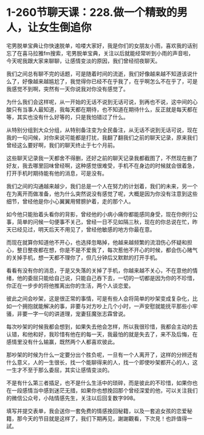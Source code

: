 # 1-260节聊天课：228.做一个精致的男人，让女生倒追你

宅男脱单宝典让你快速脱单，哈喽大家好，我是你们的女朋友小雨，喜欢我的话别忘了在喜马拉雅fm搜索，宅男脱单宝典，关注以后就能经常听到小雨的声音啦，今天呢我跟大家来聊聊，让感情变淡的原因，我们曾经彻夜聊天。

我们之间总有聊不完的话题，可是随着时间的流逝，我们好像越来越不知道该说什么了，好像越来越尴尬了，我觉得你已经不在乎我了，在乎啊怎么不在乎了，可是我感觉不到啊，突然有一天你说我对你没有感觉了。

为什么我们会这样呢，从一开始的无话不说到无话可说，到再也不说，这中间的心酸只有当事人最知道，我每天都在期待，也不知道在期待什么，反正就是每天都在等，其实也没有什么好等的，只是我怕错过了什么。

从特别分组到大众分组，从特别备注变为全民备注，从无话不说到无话可说，现在我的一句问候，对你来说可能都是打扰，我翻了翻我们之前的聊天记录，原来我们曾经这么要好啊，我们的聊天终止于七个月前。

这些聊天记录我一天都舍不得删，还好之前的聊天记录我都截图了，不然现在删了好友，我去哪里回味曾经啊，这种感觉很难受，手机不在身边的时候就会很着急，打开手机时期待能有他的消息，可是没有。

我们之间的沟通越来越少，我们总是一个人在努力的计划着，我们的未来，另一个在为离开而做准备，他为什么突然说没有感觉了呢，大概是因为你没有注意到这些细节，曾经他是你小心翼翼用臂膀护着，走的那个人。

如今他只能抬着头看你的背影，曾经他的小病小痛你都能感同身受，现在你例行公事，简单的问候一句便事不关己，曾经一日不见如隔三秋，现在的你总说在忙，昨天已经见过，明天后天不用见了，曾经他敏感的地方你最在意。

而现在就算你知道他不开心，也选择忽略掉，他越来越频繁的流泪伤心怀疑和担心，整日整夜都在想，你是不是不爱我了，每次惹他不开心的时候，都会伤心赌气的关掉手机，想一天都不理你了，但几分钟后又默默的打开手机。

看看有没有你的消息，于是又失落的关掉了手机，你越来越不关心，不在意他的情绪，他的委屈只能给自己说，只能自己吞下去，一切的一切都是因为你的不珍惜，你正在一步步的将他推离出你的生活，两个人谈恋爱。

彼此之间会吵架，这是很正常的事情，可是有些人会将简单的吵架变成复杂化，比如一个拥抱就能解决的事，非要与对方吵上几个小时，一声安慰就能抚平那些小牢骚，非要一字一句的讲道理，宠妻狂魔张志霖曾说。

每次吵架的时候我都会想到，如果失去他会怎样，所以我很珍惜，我都会主动的去认错，和他和好，我珍惜有他在的每一天，我最怕的就是失去了，来不及后悔，在感情里没有什么输赢，既然两个人都喜欢彼此。

那吵架的时候为什么一定要分出个胜负呢，一旦有一个人离开了，这样的分辨还有什么意义，人的一生很长，找一个能聊得来的人，找一个即使吵架都开心的人，这一生才不至于那么委屈，其实让感情变淡的。

不是有什么第三者插足，也不是什么生活中的琐碎，而是彼此的不珍惜，如果你也在一段感情当中感到迷茫无措，如果你也想挽回那个曾经深爱的他，可以关注我们的微信公众号，小陆情感先生，关注以后回复数字998。

填写并提交表单，我会送你一套免费的情感挽回秘籍，以及一套追女孩的恋爱秘籍，那今天的节目就是这样了，我们下期再见，謝謝觀看，下次見！也許值得一試。

